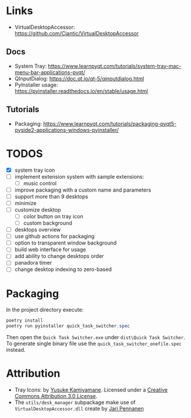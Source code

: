# Links

- VirtualDesktopAccessor: https://github.com/Ciantic/VirtualDesktopAccessor

## Docs

- System Tray: https://www.learnpyqt.com/tutorials/system-tray-mac-menu-bar-applications-pyqt/
- QInputDialog: https://doc.qt.io/qt-5/qinputdialog.html
- PyInstaller usage: https://pyinstaller.readthedocs.io/en/stable/usage.html

## Tutorials

- Packaging: https://www.learnpyqt.com/tutorials/packaging-pyqt5-pyside2-applications-windows-pyinstaller/

# TODOS

- [x] system tray icon
- [ ] implement extension system with sample extensions:
  - [ ] music control
- [ ] improve packaging with a custom name and parameters
- [ ] support more than 9 desktops
- [ ] minimize
- [ ] customize desktop
  - [ ] color button on tray icon
  - [ ] custom background
- [ ] desktops overview
- [ ] use github actions for packaging
- [ ] option to transparent window background
- [ ] build web interface for usage
- [ ] add ability to change desktops order
- [ ] panadora timer
- [ ] change desktop indexing to zero-based

# Packaging

In the project directory execute:

```powershell
poetry install 
poetry run pyinstaller quick_task_switcher.spec
```

Then open the `Quick Task Switcher.exe` under `dist\Quick Task Switcher`. To generate single binary file use
the `quick_task_switcher_onefile.spec` instead.

# Attribution

- Tray Icons: by [Yusuke Kamiyamane](http://p.yusukekamiyamane.com/). Licensed under
  a [Creative Commons Attribution 3.0 License](http://creativecommons.org/licenses/by/3.0/).
- The `utils/desk_manager` subpackage make use of `VirtualDesktopAccessor.dll` create
  by [Jari Pennanen](https://github.com/Ciantic)
  